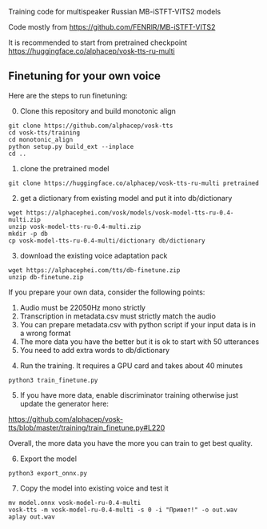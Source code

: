 Training code for multispeaker Russian MB-iSTFT-VITS2 models

Code mostly from <https://github.com/FENRlR/MB-iSTFT-VITS2>

It is recommended to start from pretrained checkpoint https://huggingface.co/alphacep/vosk-tts-ru-multi

## Finetuning for your own voice

Here are the steps to run finetuning:

0) Clone this repository and build monotonic align

```
git clone https://github.com/alphacep/vosk-tts
cd vosk-tts/training
cd monotonic_align
python setup.py build_ext --inplace
cd ..
```

1) clone the pretrained model

```
git clone https://huggingface.co/alphacep/vosk-tts-ru-multi pretrained
```

2) get a dictionary from existing model and put it into db/dictionary

```
wget https://alphacephei.com/vosk/models/vosk-model-tts-ru-0.4-multi.zip
unzip vosk-model-tts-ru-0.4-multi.zip
mkdir -p db
cp vosk-model-tts-ru-0.4-multi/dictionary db/dictionary
```

3) download the existing voice adaptation pack

```
wget https://alphacephei.com/tts/db-finetune.zip
unzip db-finetune.zip
```

If you prepare your own data, consider the following points:

  1. Audio must be 22050Hz mono strictly
  1. Transcription in metadata.csv must strictly match the audio
  1. You can prepare metadata.csv with python script if your input data is in a wrong format
  1. The more data you have the better but it is ok to start with 50 utterances
  1. You need to add extra words to db/dictionary

4) Run the training. It requires a GPU card and takes about 40 minutes

```
python3 train_finetune.py
```

5) If you have more data, enable discriminator training otherwise just update the generator here:

<https://github.com/alphacep/vosk-tts/blob/master/training/train_finetune.py#L220>

Overall, the more data you have the more you can train to get best quality.

6) Export the model

```
python3 export_onnx.py
```

7) Copy the model into existing voice and test it

```
mv model.onnx vosk-model-ru-0.4-multi
vosk-tts -m vosk-model-ru-0.4-multi -s 0 -i "Привет!" -o out.wav
aplay out.wav
```
